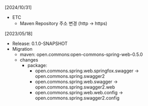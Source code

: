 [2024/10/31]
- ETC
  + Maven Repository 주소 변경 (http -> https)
  
[2023/05/18]
- Release: 0.1.0-SNAPSHOT
- Migration
  + maven: open.commons:open-commons-spring-web-0.5.0
  + changes
    - package:
      + open.commons.spring.web.springfox.swagger -> open.commons.spring.swagger2
      + open.commons.spring.web.swagger -> open.commons.spring.swagger2.web
      + open.commons.spring.web.web.config -> open.commons.spring.swagger2.config

